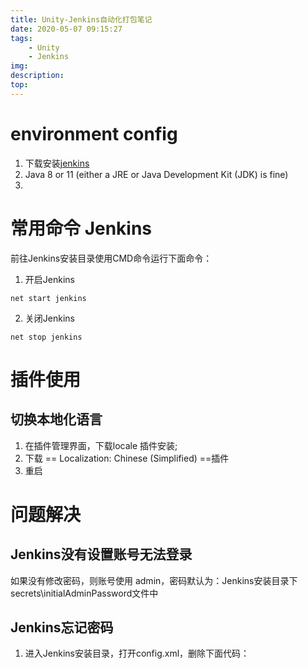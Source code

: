 ```yaml
---
title: Unity-Jenkins自动化打包笔记
date: 2020-05-07 09:15:27
tags:
    - Unity
    - Jenkins
img:
description:
top:
---
```

# environment config
1. 下载安装[jenkins](https://www.jenkins.io/download/)
2. Java 8 or 11 (either a JRE or Java Development Kit (JDK) is fine)
3. 

# 常用命令 Jenkins
前往Jenkins安装目录使用CMD命令运行下面命令：
1. 开启Jenkins
```bush
net start jenkins
```
2. 关闭Jenkins
```bush
net stop jenkins
```


# 插件使用
## 切换本地化语言
1. 在插件管理界面，下载locale 插件安装;
2. 下载 == Localization: Chinese (Simplified) ==插件
3. 重启




# 问题解决
## Jenkins没有设置账号无法登录
如果没有修改密码，则账号使用 admin，密码默认为：Jenkins安装目录下secrets\initialAdminPassword文件中

## Jenkins忘记密码
1. 进入Jenkins安装目录，打开config.xml，删除下面代码：
```
```